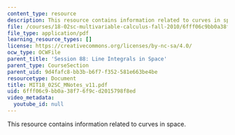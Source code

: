 ```yaml
---
content_type: resource
description: This resource contains information related to curves in space.
file: /courses/18-02sc-multivariable-calculus-fall-2010/6fff06c9bb0a38f76f9cd2015798f8ed_MIT18_02SC_MNotes_v11.pdf
file_type: application/pdf
learning_resource_types: []
license: https://creativecommons.org/licenses/by-nc-sa/4.0/
ocw_type: OCWFile
parent_title: 'Session 88: Line Integrals in Space'
parent_type: CourseSection
parent_uid: 9d4fafc8-bb3b-b6f7-f352-581e663be4be
resourcetype: Document
title: MIT18_02SC_MNotes_v11.pdf
uid: 6fff06c9-bb0a-38f7-6f9c-d2015798f8ed
video_metadata:
  youtube_id: null
---
```

This resource contains information related to curves in space.